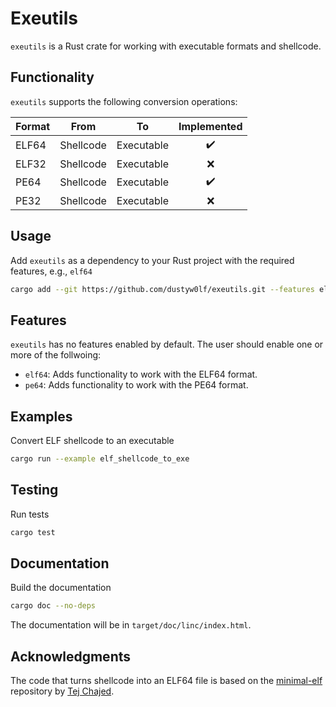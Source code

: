 # Exeutils
`exeutils` is a Rust crate for working with executable formats and shellcode.

## Functionality
`exeutils` supports the following conversion operations:

<div align="center">

| Format | From      | To         | Implemented        |
|--------|-----------|------------|:------------------:|
| ELF64  | Shellcode | Executable | :heavy_check_mark: |
| ELF32  | Shellcode | Executable | :x:                |
| PE64   | Shellcode | Executable | :heavy_check_mark: |
| PE32   | Shellcode | Executable | :x:                |

</div>

## Usage
Add `exeutils` as a dependency to your Rust project with the required features, e.g., `elf64`
```bash
cargo add --git https://github.com/dustyw0lf/exeutils.git --features elf64
```

## Features
`exeutils` has no features enabled by default. The user should enable one or more of the follwoing:
- `elf64`: Adds functionality to work with the ELF64 format.
- `pe64`: Adds functionality to work with the PE64 format.

## Examples
Convert ELF shellcode to an executable
```bash
cargo run --example elf_shellcode_to_exe
```

## Testing
Run tests
```bash
cargo test
```

## Documentation
Build the documentation
```bash
cargo doc --no-deps
```

The documentation will be in `target/doc/linc/index.html`.

## Acknowledgments
The code that turns shellcode into an ELF64 file is based on the [minimal-elf](https://github.com/tchajed/minimal-elf) repository by [Tej Chajed](https://www.chajed.io).